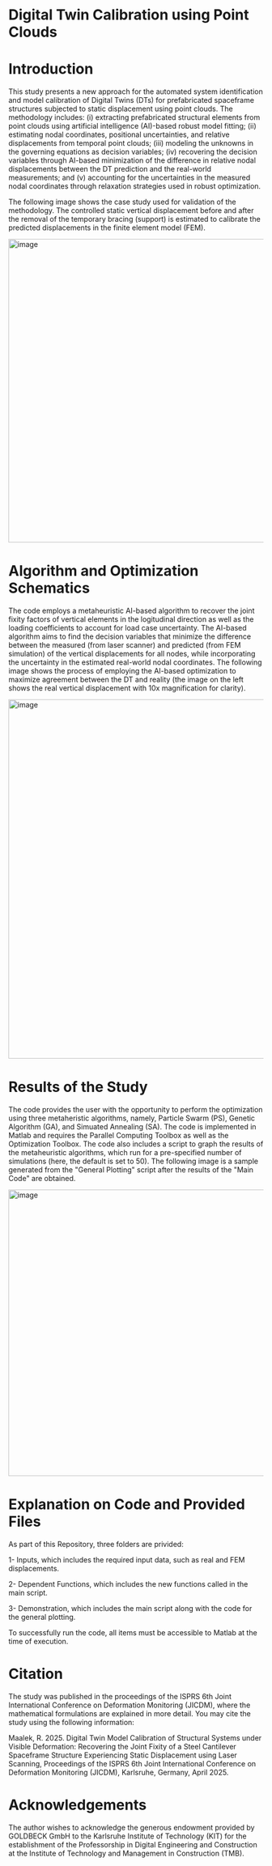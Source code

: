 # Digital Twin Calibration using Point Clouds

# Introduction

This study presents a new approach for the automated system identification and model calibration of Digital Twins (DTs) for prefabricated spaceframe structures subjected to static displacement using point clouds. The methodology includes: (i) extracting prefabricated structural elements from point clouds using artificial intelligence (AI)-based robust model fitting; (ii) estimating nodal coordinates, positional uncertainties, and relative displacements from temporal point clouds; (iii) modeling the unknowns in the governing equations as decision variables; (iv) recovering the decision variables through AI-based minimization of the difference in relative nodal displacements between the DT prediction and the real-world measurements; and (v) accounting for the uncertainties in the measured nodal coordinates through relaxation strategies used in robust optimization. 

The following image shows the case study used for validation of the methodology. The controlled static vertical displacement before and after the removal of the temporary bracing (support) is estimated to calibrate the predicted displacements in the finite element model (FEM).


<img width="600" alt="image" src="https://github.com/user-attachments/assets/37a6dfa2-682f-4399-a8bb-f913b498b17a" />


# Algorithm and Optimization Schematics

The code employs a metaheuristic AI-based algorithm to recover the joint fixity factors of vertical elements in the logitudinal direction as well as the loading coefficients to account for load case uncertainty. The AI-based algorithm aims to find the decision variables that minimize the difference between the measured (from laser scanner) and predicted (from FEM simulation) of the vertical displacements for all nodes, while incorporating the uncertainty in the estimated real-world nodal coordinates. The following image shows the process of employing the AI-based optimization to maximize agreement between the DT and reality (the image on the left shows the real vertical displacement with 10x magnification for clarity).


<img width="710" alt="image" src="https://github.com/user-attachments/assets/067db487-ed1c-4a7e-89ab-6ff2da7ff2f7" />


# Results of the Study

The code provides the user with the opportunity to perform the optimization using three metaheristic algorithms, namely, Particle Swarm (PS), Genetic Algorithm (GA), and Simuated Annealing (SA). The code is implemented in Matlab and requires the Parallel Computing Toolbox as well as the Optimization Toolbox. The code also includes a script to graph the results of the metaheuristic algorithms, which run for a pre-specified number of simulations (here, the default is set to 50). The following image is a sample generated from the "General Plotting" script after the results of the "Main Code" are obtained.


<img width="566" alt="image" src="https://github.com/user-attachments/assets/054aa2b8-3b25-4bae-ad54-5762d806dc53" />


# Explanation on Code and Provided Files


As part of this Repository, three folders are privided:

1- Inputs, which includes the required input data, such as real and FEM displacements.

2- Dependent Functions, which includes the new functions called in the main script.

3- Demonstration, which includes the main script along with the code for the general plotting.

To successfully run the code, all items must be accessible to Matlab at the time of execution.


# Citation
The study was published in the proceedings of the ISPRS 6th Joint International Conference on Deformation Monitoring (JICDM), where the mathematical formulations are explained in more detail. You may cite the study using the following information:

Maalek, R. 2025. Digital Twin Model Calibration of Structural Systems under Visible Deformation: Recovering the Joint Fixity of a Steel Cantilever Spaceframe Structure Experiencing Static Displacement using Laser Scanning, Proceedings of the ISPRS 6th Joint International Conference on Deformation Monitoring (JICDM), Karlsruhe, Germany, April 2025.

# Acknowledgements
The author wishes to acknowledge the generous endowment provided by GOLDBECK GmbH to the Karlsruhe Institute of Technology (KIT) for the establishment of the Professorship in Digital Engineering and Construction at the Institute of Technology and Management in Construction (TMB).
